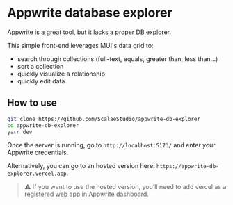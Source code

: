 # Appwrite database explorer

Appwrite is a great tool, but it lacks a proper DB explorer.

This simple front-end leverages MUI's data grid to:
- search through collections (full-text, equals, greater than, less than...)
- sort a collection
- quickly visualize a relationship
- quickly edit data

## How to use

```sh
git clone https://github.com/ScalaeStudio/appwrite-db-explorer
cd appwrite-db-explorer
yarn dev
```

Once the server is running, go to `http://localhost:5173/` and enter your Appwrite credentials.

Alternatively, you can go to an hosted version here: `https://appwrite-db-explorer.vercel.app`.

> ⚠️ If you want to use the hosted version, you'll need to add vercel as a registered web app in Appwrite dashboard.
